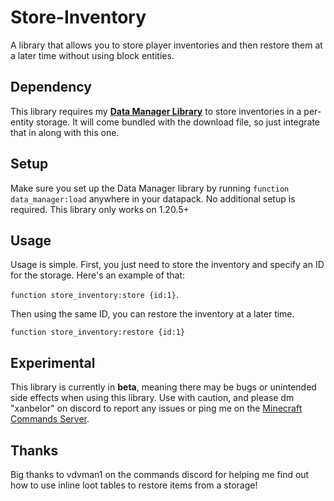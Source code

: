 # Store-Inventory
A library that allows you to store player inventories and then restore them at a later time without using block entities.

## Dependency
This library requires my **[Data Manager Library](https://github.com/XanBelOr/Minecraft-Data-Manager)** to store inventories in a per-entity storage.
It will come bundled with the download file, so just integrate that in along with this one.

## Setup
Make sure you set up the Data Manager library by running `function data_manager:load` anywhere in your datapack. No additional setup is required.
This library only works on 1.20.5+

## Usage
Usage is simple. First, you just need to store the inventory and specify an ID for the storage. Here's an example of that:

`function store_inventory:store {id:1}`.

Then using the same ID, you can restore the inventory at a later time.

`function store_inventory:restore {id:1}`

## Experimental
This library is currently in **beta**, meaning there may be bugs or unintended side effects when using this library. Use with caution, and please
dm "xanbelor" on discord to report any issues or ping me on the [Minecraft Commands Server](https://discord.gg/QAFXFtZ).

## Thanks
Big thanks to vdvman1 on the commands discord for helping me find out how to use inline loot tables to restore items from a storage!
